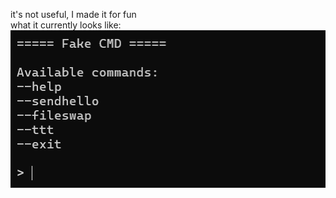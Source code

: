 it's not useful, I made it for fun\
what it currently looks like:\
![alt preview](https://raw.githubusercontent.com/114bft68/fakeCMD/refs/heads/main/whatItLooksLike.png.png)
